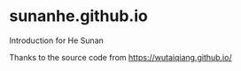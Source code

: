 # sunanhe.github.io

Introduction for He Sunan

Thanks to the source code from https://wutaiqiang.github.io/